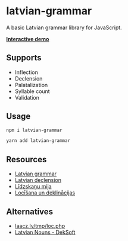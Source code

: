 # latvian-grammar

A basic Latvian grammar library for JavaScript.

[**Interactive demo**](https://slikts.github.io/latvian-grammar/)

## Supports

- Inflection
- Declension
- Palatalization
- Syllable count
- Validation

## Usage

```sh
npm i latvian-grammar
```

```sh
yarn add latvian-grammar
```

## Resources

- [Latvian grammar](https://en.wikipedia.org/wiki/Latvian_grammar)
- [Latvian declension](https://en.wikipedia.org/wiki/Latvian_declension)
- [Līdzskaņu mija](http://valoda.ailab.lv/latval/vidusskolai/morfol/lietv-mija.htm)
- [Locīšana un deklinācijas](http://valoda.ailab.lv/latval/vidusskolai/morfol/lietv-dekl.htm)

## Alternatives

- [laacz.lv/tmp/loc.php](https://laacz.lv/tmp/loc.php)
- [Latvian Nouns - DekSoft](https://www.deksoft.com/baltic-products/latvian-nouns/)
